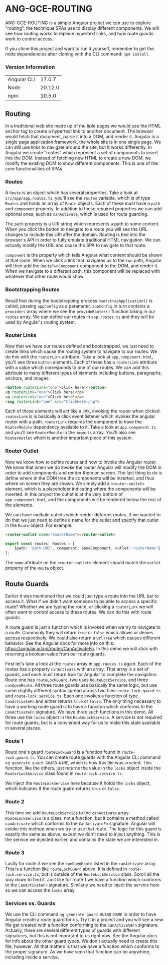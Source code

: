 # ANG-GCE-ROUTING
ANG-GCE-ROUTING is a simple Angular project we can use to explore "routing", the technique SPAs use to display different components. We will see how routing works to replace hypertext links, and how route guards work to control access.

If you clone this project and want to run it yourself, remember to get the node dependencies after cloning with the CLI command: `npm install`.

### Version Information
|  |  |
| ----------- | ------- |
| Angular CLI | 17.0.7  |
| Node        | 20.12.0 |
| npm         | 10.5.0  |

## Routing
In a traditional web site made up of multiple pages we would use the HTML anchor tag to create a hypertext link to another document. The browser would fetch that document, parse it into a DOM, and render it. Angular is a single page application framework, the whole site is in one single page. We can still use links to navigate around the site, but it works differently. In Angular we create "routes" which represent a set of components to insert into the DOM. Instead of fetching new HTML to create a new DOM, we modify the existing DOM to show different components. This is one of the core functionalities of SPAs.

### Routes

A `Route` is an object which has several properties. Take a look at `src/app/app.routes.ts`, you'll see the `routes` variable, which is of type `Routes` and holds an array of `Route` objects. Each of these must have a `path` and `component` property. In addition to these required properties we can add optional ones, such as `canActivate`, which is used for route guarding.

The `path` property is a URI string which represents a path to some content. When you click the button to navigate to a route you will see the URL changes to include this URI after the domain. Routing is tied into the browser's API in order to fully emulate traditional HTML navigation. We can actually modify the URL and cause the SPA to navigate to that route.

`component` is the property which tells Angular what content should be shown at that route. When we click a link that navigates us to the `two` path, Angular will then add the `RouteTwoComponent` component to the DOM, and render it. When we navigate to a different path, this component will be replaced with whatever that other route would show.

### Bootstrapping Routes
Recall that during the bootstrapping process `bootstrapApplication()` is called, passing `appConfig` as a parameter. `appConfig` in turn contains a `providers` array where we see the `provideRouter()` function taking in our `routes` array. We can define our routes in `app.routes.ts` and they will be used by Angular's routing system.

### Router Links
Now that we have our routes defined and bootstrapped, we just need to create links which cause the routing system to navigate to our routes. We do this with the `routerLink` attribute. Take a look at `app.component.html`, you'll see three `button` elements. Each of these has a `routerLink` attribute with a value which corresponds to one of our routes. We can add this attribute to many different types of elements including buttons, paragraphs, anchors, and images:

```HTML
<button routerLink="one">Click here!</button>
<p routerLink="one">Click here!</p>
<a routerLink="one">Click here!</a>
<img routerLink="one" src="ClickHere.png">
```
Each of these elements will act like a link, invoking the router when clicked. `routerLink` is is basically a click event listener which invokes the angular router with a path. `routerLink` requires the component to have the `RouterModule` dependency available to it. Take a look at `app.component.ts` and you'll see `RouterModule` in the `imports` array. You'll also see `RouterOutlet` which is another important piece of this system.

### Router Outlet
Now we know how to define routes and how to invoke the Angular router. We know that when we do invoke the router Angular will modify the DOM in order to add components and render them on screen. The last thing to do is define where in the DOM tree the components will be inserted, and thus where on screen they are shown. We simply add a `<router-outlet>` element, which is a placeholder indicating where the components will be inserted. In this project the outlet is at the very bottom of `app.component.html`, and the components will be rendered below the rest of the elements.

We can have multiple outlets which render different routes. If we wanted to do that we just need to define a name for the outlet and specify that outlet in the `Route` object. For example:
```HTML
<router-outlet name="routerName"></router-outlet>
```

```ts
export const routes: Routes = [
    {path: 'path-URI', component: SomeComponent, outlet:'routerName'}
];
```
The `name` attribute on the `<router-outlet>` element should match the `outlet` property of the `Route` object.

## Route Guards
Earlier it was mentioned that we could just type a route into the URL bar to access it. What if we didn't want someone to be able to access a specific route? Whether we are typing the route, or clicking a `routerLink` we will often want to control access to these routes. We can do this with route guards. 

A route guard is just a function which is invoked when we try to navigate to a route. Commonly they will return `true` or `false` which allows or denies access respectively. We could also return a `UrlTree` which causes different behavior. See the Angular docs for more info on this: https://angular.io/api/router/CanActivateFn. In this demo we will stick with returning a boolean value from our route guards.

First let's take a look at the `routes` array in `app.routes.ts` again. Each of the routes has a property `canActivate` with an array. That array is a set of guards, and each must return true for Angular to complete the navigation. Route one has `routeLockGuard`, two uses `RouteLockService`, and three `canOpenRoute`. All three route guards use basically the same logic, but use some slightly different syntax spread across two files: `route-lock.guard.ts` and `route-lock.service.ts`. Each one invokes a funciton of type `CanActivateFn` and either returns `true` or `false`. The only thing necessary to have a working route guard is to have a funciton which conforms to the `CanActivateFn` signature. We have three such functions in this demo. All three use the `locks` object in the `RouteLockService`. A service is not required for route guards, but is a convienent way for us to make this state available in several places.

### Route 1
Route one's guard `routeLockGuard` is a function found in `route-lock.guard.ts`. You can create route guards with the Angular CLI command `ng generate guard GUARD-NAME`, which is how this file was created. This function, like the others, just returns the value in the `locks` object inside the `RouterLockService` class found in `route-lock.service.ts`.

We inject the `RouteLockService` here because it holds the `locks` object, which indicates if the route guard returns `true` or `false`.

### Route 2
This time we add `RouteLockService` to the `canActivate` array. `RouteLockService` is a class, not a function, but it contains a method called `canActivate` which conforms to the `CanActivateFn` signature. Angular will invoke this method when we try to use that route. The logic for this guard is exactly the same as above, except we don't need to inject anything. This is the service we injected earlier, and contains the state we are interested in.

### Route 3
Lastly for route 3 we see the `canOpenRoute` listed in the `canActivate` array. This is a funciton like `routeLockGuard` above. It is defined in `route-lock.service.ts`, but is outside of the `RouteLockService` class. Scroll all the way down to find it. Just like for route 1 we have a function which conforms to the `CanActivateFn` signature. Similarly we need to inject the service here so we can access the `locks` array.

### Services vs. Guards
We use the CLI command `ng generate guard GUARD-NAME` in order to have Angular create a route guard for us. Try it in a project and you will see a new file get created with a funciton conforming to the `CanActivateFn` signature. Actually, there are several different types of guards with different signatures, but this is not important to us right now. See the Angular docs for info about the other guard types. We don't actually need to create this file, however. All that matters is that we have a function which conforms to the proper signature. As we have seen that function can be anywhere, including inside a service.